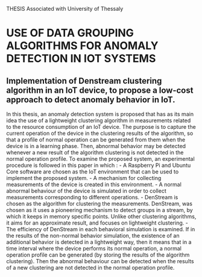 THESIS Associated with University of Thessaly

# USE OF DATA GROUPING ALGORITHMS FOR ANOMALY DETECTION IN IOT SYSTEMS

##  Implementation of Denstream clustering algorithm in an IoT device, to propose a low-cost approach to detect anomaly behavior in IoT.

In this thesis, an anomaly detection system is proposed that has as its main idea the use of a lightweight clustering algorithm in measurements related to the resource consumption of an IoT device. The purpose is to capture the current operation of the device in the clustering results of the algorithm, so that a profile of normal operation can be generated from them when the device is in a learning phase. Then, abnormal behavior may be detected whenever a new result of the algorithm clustering is not detected in the normal operation profile.
To examine the proposed system, an experimental procedure is followed in this paper in which :
    - A Raspberry Pi and Ubuntu Core software are chosen as the IoT environment that can be used to implement the proposed system.
    - A mechanism for collecting measurements of the device is created in this environment.
    - A normal abnormal behaviour of the device is simulated in order to collect measurements corresponding to different operations.
    - DenStream is chosen as the algorithm for clustering the measurements. DenStream, was chosen as it uses a pioneering mechanism to detect groups in a stream, by which it keeps in memory specific points. Unlike other clustering algorithms, it aims for an approximate result, and focuses on lightweight clustering.
      - The efficiency of DenStream in each behavioral simulation is examined. 
If in the results of the non-normal behavior simulation, the existence of an additional behavior is detected in a lightweight way, then it means that in a time interval where the device performs its normal operation, a normal operation profile can be generated (by storing the results of the algorithm clustering). Then the abnormal behaviour can be detected when the results of a new clustering are not detected in the normal operation profile.

